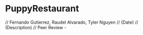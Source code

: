 # PuppyRestaurant
// Fernando Gutierrez, Raudel Alvarado, Tyler Nguyen
// (Date)
// (Description)
// Peer Review -
